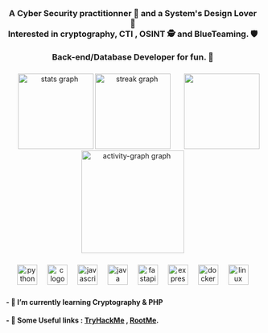 <br clear="both">

<h3 align="center">A Cyber Security practitionner 🦅 and a System's Design Lover 🐧<br>Interested in cryptography, CTI , OSINT 🕵️ and BlueTeaming. 🛡️ <br><br>Back-end/Database Developer for fun. 🎯</h3>

###

<img align="right" height="150" src="https://i.gifer.com/4NAq.gif"  />

###

<div align="center">
  <img src="https://github-readme-stats.vercel.app/api?username=Kaizer14x&hide_title=false&hide_rank=true&show_icons=true&include_all_commits=true&count_private=true&disable_animations=false&theme=tokyonight&locale=en&hide_border=false" height="150" alt="stats graph"  />
  <img src="https://streak-stats.demolab.com?user=Kaizer14x&locale=en&mode=weekly&theme=tokyonight&hide_border=false&border_radius=5" height="150" alt="streak graph"  />
  <img src="https://github-readme-activity-graph.vercel.app/graph?username=Kaizer14x&theme=redical&custom_title=Kaizer's%20Analytics&radius=16&area=true&hide_border=false" height="204" alt="activity-graph graph"  />
</div>

###

<div align="center">
  <img src="https://cdn.jsdelivr.net/gh/devicons/devicon/icons/python/python-original.svg" height="40" alt="python logo"  />
  <img width="12" />
  <img src="https://skillicons.dev/icons?i=c" height="40" alt="c logo"  />
  <img width="12" />
  <img src="https://cdn.jsdelivr.net/gh/devicons/devicon/icons/javascript/javascript-original.svg" height="40" alt="javascript logo"  />
  <img width="12" />
  <img src="https://cdn.jsdelivr.net/gh/devicons/devicon/icons/java/java-original.svg" height="40" alt="java logo"  />
  <img width="12" />
  <img src="https://cdn.jsdelivr.net/gh/devicons/devicon/icons/fastapi/fastapi-original.svg" height="40" alt="fastapi logo"  />
  <img width="12" />
  <img src="https://skillicons.dev/icons?i=express" height="40" alt="express logo"  />
  <img width="12" />
  <img src="https://skillicons.dev/icons?i=docker" height="40" alt="docker logo"  />
  <img width="12" />
  <img src="https://cdn.jsdelivr.net/gh/devicons/devicon/icons/linux/linux-original.svg" height="40" alt="linux logo"  />
</div>

###


<h4 align="left">- 🌱 I’m currently learning Cryptography & PHP</h4>
<h4 align="left">- 🎯 Some Useful links : <a href="https://tryhackme.com/p/Kaizer3m">TryHackMe</a> , <a href="https://www.root-me.org/Kaizer-753144?lang=en#2828b0617735f24c452895425e500347">RootMe</a>.</h4>

###
